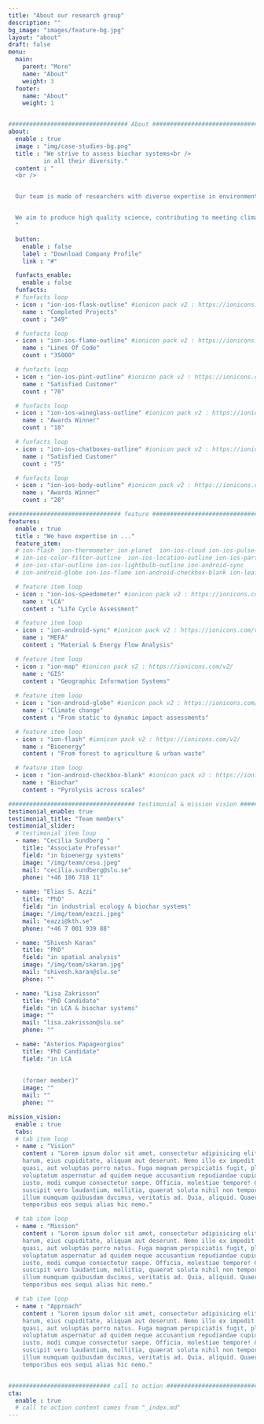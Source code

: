 ```yaml
---
title: "About our research group"
description: ""
bg_image: "images/feature-bg.jpg"
layout: "about"
draft: false
menu:
  main:
    parent: "More"
    name: "About"
    weight: 3
  footer:
    name: "About"
    weight: 1


################################## About #####################################
about:
  enable : true
  image : "img/case-studies-bg.png"
  title : "We strive to assess biochar systems<br />
          in all their diversity."
  content : "
  <br />


  Our team is made of researchers with diverse expertise in environmental systems analysis, spatial analysis, but also environmental policy. We collaborate with other research groups in Sweden & internationally, as well as with the public & private sectors.


  We aim to produce high quality science, contributing to meeting climate & sustainability objectives.
  "

  button:
    enable : false
    label : "Download Company Profile"
    link : "#"

  funfacts_enable:
    enable : false
  funfacts:
  # funfacts loop
  - icon : "ion-ios-flask-outline" #ionicon pack v2 : https://ionicons.com/v2/
    name : "Completed Projects"
    count : "349"

  # funfacts loop
  - icon : "ion-ios-flame-outline" #ionicon pack v2 : https://ionicons.com/v2/
    name : "Lines Of Code"
    count : "35000"

  # funfacts loop
  - icon : "ion-ios-pint-outline" #ionicon pack v2 : https://ionicons.com/v2/
    name : "Satisfied Customer"
    count : "70"

  # funfacts loop
  - icon : "ion-ios-wineglass-outline" #ionicon pack v2 : https://ionicons.com/v2/
    name : "Awards Winner"
    count : "10"

  # funfacts loop
  - icon : "ion-ios-chatboxes-outline" #ionicon pack v2 : https://ionicons.com/v2/
    name : "Satisfied Customer"
    count : "75"

  # funfacts loop
  - icon : "ion-ios-body-outline" #ionicon pack v2 : https://ionicons.com/v2/
    name : "Awards Winner"
    count : "20"

################################ feature #####################################
features:
  enable : true
  title : "We have expertise in ..."
  feature_item:
  # ion-flash  ion-thermometer ion-planet  ion-ios-cloud ion-ios-pulse-strong ion-ios-speedometer-outline
  # ion-ios-color-filter-outline  ion-ios-location-outline ion-ios-partlysunny-outline ion-settings ion-map
  # ion-ios-star-outline ion-ios-lightbulb-outline ion-android-sync
  # ion-android-globe ion-ios-flame ion-android-checkbox-blank ion-leaf

  # feature item loop
  - icon : "ion-ios-speedometer" #ionicon pack v2 : https://ionicons.com/v2/
    name : "LCA"
    content : "Life Cycle Assessment"

  # feature item loop
  - icon : "ion-android-sync" #ionicon pack v2 : https://ionicons.com/v2/
    name : "MEFA"
    content : "Material & Energy Flow Analysis"

  # feature item loop
  - icon : "ion-map" #ionicon pack v2 : https://ionicons.com/v2/
    name : "GIS"
    content : "Geographic Information Systems" 
  
  # feature item loop
  - icon : "ion-android-globe" #ionicon pack v2 : https://ionicons.com/v2/
    name : "Climate change"
    content : "From static to dynamic impact assessments"

  # feature item loop
  - icon : "ion-flash" #ionicon pack v2 : https://ionicons.com/v2/
    name : "Bioenergy"
    content : "From forest to agriculture & urban waste"

  # feature item loop
  - icon : "ion-android-checkbox-blank" #ionicon pack v2 : https://ionicons.com/v2/
    name : "Biochar"
    content : "Pyrolysis across scales"

#################################### testimonial & mission vision #######################################
testimonial_enable: true
testimonial_title: "Team members"
testimonial_slider:
  # testimonial item loop
  - name: "Cecilia Sundberg "
    title: "Associate Professor"
    field: "in bioenergy systems"
    image: "/img/team/cesu.jpeg"
    mail: "cecilia.sundberg@slu.se"
    phone: "+46 186 718 11"
  
  - name: "Elias S. Azzi"
    title: "PhD"
    field: "in industrial ecology & biochar systems"
    image: "/img/team/eazzi.jpeg"
    mail: "eazzi@kth.se"
    phone: "+46 7 001 939 88"

  - name: "Shivesh Karan"
    title: "PhD"
    field: "in spatial analysis"
    image: "/img/team/skaran.jpg"
    mail: "shivesh.karan@slu.se"
    phone: ""

  - name: "Lisa Zakrisson"
    title: "PhD Candidate"
    field: "in LCA & biochar systems"
    image: ""
    mail: "lisa.zakrisson@slu.se"
    phone: ""

  - name: "Asterios Papageorgiou"
    title: "PhD Candidate"
    field: "in LCA
    
    
    (former member)"
    image: ""
    mail: ""
    phone: ""

mission_vision:
  enable : true
  tabs:
  # tab item loop
  - name : "Vision"
    content : "Lorem ipsum dolor sit amet, consectetur adipisicing elit. Inventore nobis ducimus facere repellat
    harum, eius cupiditate, aliquam aut deserunt. Nemo illo ex impedit autem quod nobis architecto, velit
    quasi, aut voluptas porro natus. Fuga magnam perspiciatis fugit, placeat possimus officia non ducimus
    voluptatum aspernatur ad quidem neque accusantium repudiandae cupiditate nobis corporis, cum facere
    iusto, modi cumque consectetur saepe. Officia, molestiae tempore! Consequatur ipsa consequuntur saepe
    suscipit vero laudantium, mollitia, quaerat soluta nihil non tempore, quos dignissimos quasi ab officiis
    illum numquam quibusdam ducimus, veritatis ad. Quia, aliquid. Quaerat quos ducimus ipsam amet minus
    temporibus eos sequi alias hic nemo."

  # tab item loop
  - name : "Mission"
    content : "Lorem ipsum dolor sit amet, consectetur adipisicing elit. Inventore nobis ducimus facere repellat
    harum, eius cupiditate, aliquam aut deserunt. Nemo illo ex impedit autem quod nobis architecto, velit
    quasi, aut voluptas porro natus. Fuga magnam perspiciatis fugit, placeat possimus officia non ducimus
    voluptatum aspernatur ad quidem neque accusantium repudiandae cupiditate nobis corporis, cum facere
    iusto, modi cumque consectetur saepe. Officia, molestiae tempore! Consequatur ipsa consequuntur saepe
    suscipit vero laudantium, mollitia, quaerat soluta nihil non tempore, quos dignissimos quasi ab officiis
    illum numquam quibusdam ducimus, veritatis ad. Quia, aliquid. Quaerat quos ducimus ipsam amet minus
    temporibus eos sequi alias hic nemo."

  # tab item loop
  - name : "Approach"
    content : "Lorem ipsum dolor sit amet, consectetur adipisicing elit. Inventore nobis ducimus facere repellat
    harum, eius cupiditate, aliquam aut deserunt. Nemo illo ex impedit autem quod nobis architecto, velit
    quasi, aut voluptas porro natus. Fuga magnam perspiciatis fugit, placeat possimus officia non ducimus
    voluptatum aspernatur ad quidem neque accusantium repudiandae cupiditate nobis corporis, cum facere
    iusto, modi cumque consectetur saepe. Officia, molestiae tempore! Consequatur ipsa consequuntur saepe
    suscipit vero laudantium, mollitia, quaerat soluta nihil non tempore, quos dignissimos quasi ab officiis
    illum numquam quibusdam ducimus, veritatis ad. Quia, aliquid. Quaerat quos ducimus ipsam amet minus
    temporibus eos sequi alias hic nemo."


############################# call to action #################################
cta:
  enable : true
  # call to action content comes from "_index.md"
---
```

